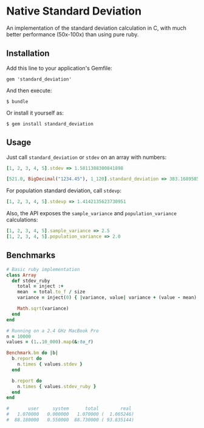 # Native Standard Deviation

An implementation of the standard deviation calculation in C, with much better performance (50x-100x) than using pure ruby.

## Installation

Add this line to your application's Gemfile:

    gem 'standard_deviation'

And then execute:

    $ bundle

Or install it yourself as:

    $ gem install standard_deviation

## Usage

Just call `standard_deviation` or `stdev` on an array with numbers:

``` ruby
[1, 2, 3, 4, 5].stdev => 1.5811388300841898

[521.0, BigDecimal("1234.45"), 1_120].standard_deviation => 383.168958598336
```
For population standard deviation, call `stdevp`:

``` ruby
[1, 2, 3, 4, 5].stdevp => 1.4142135623730951
```

Also, the API exposes the `sample_variance` and `population_variance` calculations:

``` ruby
[1, 2, 3, 4, 5].sample_variance => 2.5
[1, 2, 3, 4, 5].population_variance => 2.0
```

## Benchmarks

``` ruby
# Basic ruby implementation
class Array
  def stdev_ruby
    total = inject :+
    mean  = total.to_f / size
    variance = inject(0) { |variance, value| variance + (value - mean) ** 2 } / (size - 1)

    Math.sqrt(variance)
  end
end

# Running on a 2.4 GHz MacBook Pro
n = 10000
values = (1..10_000).map(&:to_f)

Benchmark.bm do |b|
  b.report do
    n.times { values.stdev }
  end

  b.report do
    n.times { values.stdev_ruby }
  end
end

#       user     system      total        real
#   1.070000   0.000000   1.070000 (  1.065246)
#  88.180000   0.550000  88.730000 ( 93.835144)
```
